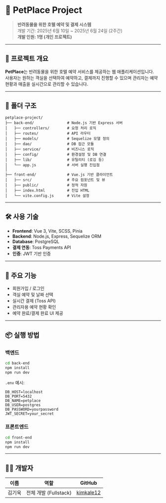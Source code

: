 # 🐾 PetPlace Project

> **반려동물을 위한 호텔 예약 및 결제 시스템**  
> 개발 기간: 2025년 6월 10일 ~ 2025년 6월 24일 (2주간)  
> **개발 인원: 1명 (개인 프로젝트)**

---

## 🧾 프로젝트 개요

**PetPlace**는 반려동물을 위한 호텔 예약 서비스를 제공하는 웹 애플리케이션입니다.  
사용자는 원하는 객실을 선택하여 예약하고, 결제까지 진행할 수 있으며 관리자는 예약 현황과 매출을 실시간으로 관리할 수 있습니다.

---

## 📁 폴더 구조

```
petplace-project/
├── back-end/               # Node.js 기반 Express 서버
│   ├── controllers/        # 요청 처리 로직
│   ├── routes/             # API 라우터
│   ├── models/             # Sequelize 모델 정의
│   ├── dao/                # DB 접근 모듈
│   ├── service/            # 비즈니스 로직
│   ├── config/             # 환경설정 및 DB 연결
│   ├── lib/                # 유틸리티 (로깅 등)
│   └── app.js              # 서버 실행 진입점
│
├── front-end/              # Vue.js 기반 클라이언트
│   ├── src/                # 주요 컴포넌트 및 뷰
│   ├── public/             # 정적 자원
│   ├── index.html          # 진입 HTML
│   └── vite.config.js      # Vite 설정
```

---

## 🛠️ 사용 기술

- **Frontend**: Vue 3, Vite, SCSS, Pinia
- **Backend**: Node.js, Express, Sequelize ORM
- **Database**: PostgreSQL
- **결제 연동**: Toss Payments API
- **인증**: JWT 기반 인증

---

## 🚀 주요 기능

- 회원가입 / 로그인
- 객실 예약 및 날짜 선택
- 실시간 결제 (Toss API)
- 관리자용 예약 현황 확인
- 예약 완료/결제 완료 UI 제공

---

## 📦 실행 방법

### 백엔드

```bash
cd back-end
npm install
npm run dev
```

`.env` 예시:

```env
DB_HOST=localhost
DB_PORT=5432
DB_NAME=petplace
DB_USER=postgres
DB_PASSWORD=yourpassword
JWT_SECRET=your_secret
```

### 프론트엔드

```bash
cd front-end
npm install
npm run dev
```

---

## 👨‍💻 개발자

| 이름   | 역할              | GitHub |
|--------|-------------------|--------|
| 김기욱 | 전체 개발 (Fullstack) | [kimkale12](https://github.com/kimkale12) |
